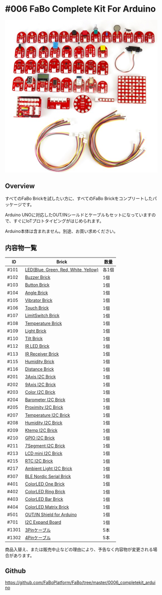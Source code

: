 # #006 FaBo Complete Kit For Arduino

![](./img/006_completekit_arduino.jpg)
<!--COLORME-->

## Overview
すべてのFaBo Brickを試したい方に、すべてのFaBo Brickをコンプリートしたパッケージです。

Arduino UNOに対応したOUT/INシールドとケーブルもセットになっていますので、すぐにIoTプロトタイピングがはじめられます。

Arduino本体は含まれません。別途、お買い求めください。

## 内容物一覧

|ID|Brick|数量|
|--|--|--|
|#101|[LED(Blue, Green, Red, White, Yellow)](http://fabo.io/101_A.html)|各1個|
|#102|[Buzzer Brick](http://fabo.io/102.html)|1個|
|#103|[Button Brick](http://fabo.io/103.html)|1個|
|#104|[Angle Brick](http://fabo.io/104.html)|1個|
|#105|[Vibrator Brick](http://fabo.io/105.html)|1個|
|#106|[Touch Brick](http://fabo.io/106.html)|1個|
|#107|[LimitSwitch Brick](http://fabo.io/107.html)|1個|
|#108|[Temperature Brick](http://fabo.io/108.html)|1個|
|#109|[Light Brick](http://fabo.io/109.html)|1個|
|#110|[Tilt Brick](http://fabo.io/110.html)|1個|
|#112|[IR LED Brick](http://fabo.io/112.html)|1個|
|#113|[IR Receiver Brick](http://fabo.io/113.html)|1個|
|#115|[Humidity Brick](http://fabo.io/115.html)|1個|
|#116|[Distance Brick](http://fabo.io/116.html)|1個|
|#201|[3Axis I2C Brick](http://fabo.io/201.html)|1個|
|#202|[9Axis I2C Brick](http://fabo.io/202.html)|1個|
|#203|[Color I2C Brick](http://fabo.io/203.html)|1個|
|#204|[Barometer I2C Brick](http://fabo.io/204.html)|1個|
|#205|[Proximity I2C Brick](http://fabo.io/205.html)|1個|
|#207|[Temperature I2C Brick](http://fabo.io/207.html)|1個|
|#208|[Humidity I2C Brick](http://fabo.io/208.html)|1個|
|#209|[Ktemp I2C Brick](http://fabo.io/209.html)|1個|
|#210|[GPIO I2C Brick](http://fabo.io/210.html)|1個|
|#211|[7Segment I2C Brick](http://fabo.io/211.html)|1個|
|#213|[LCD mini I2C Brick](http://fabo.io/213.html)|1個|
|#215|[RTC I2C Brick](http://fabo.io/215.html)|1個|
|#217|[Ambient Light I2C Brick](http://fabo.io/217.html)|1個|
|#307|[BLE Nordic Serial Brick](http://fabo.io/307.html)|1個|
|#401|[ColorLED One Brick](http://fabo.io/401.html)|1個|
|#402|[ColorLED Ring Brick](http://fabo.io/402.html)|1個|
|#403|[ColorLED Bar Brick](http://fabo.io/403.html)|1個|
|#404|[ColorLED Matrix Brick](http://fabo.io/404.html)|1個|
|#501|[OUT/IN Shield for Arduino](http://fabo.io/501.html)|1個|
|#701|[I2C Expand Board](http://fabo.io/701.html)|1個|
|#1301|[3Pinケーブル](http://fabo.io/1301.html)|5本|
|#1302|[4Pinケーブル](http://fabo.io/1302.html)|5本|

商品入替え、または販売中止などの理由により、予告なく内容物が変更される場合があります。

## Github

https://github.com/FaBoPlatform/FaBo/tree/master/0006_completekit_arduino
